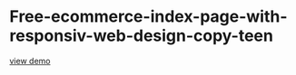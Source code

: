 # Free-ecommerce-index-page-with-responsiv-web-design-copy-teen
<a href="http://webi4u.com/web/page_categorie/e-comerce/0">
  view demo
  </a>

